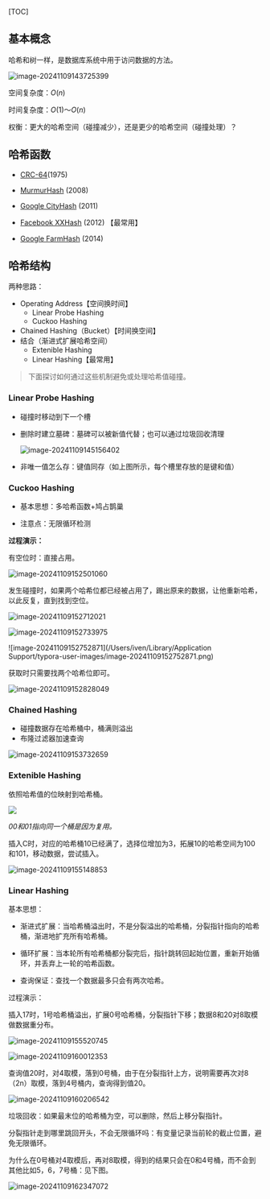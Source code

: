[TOC]

## 基本概念

哈希和树一样，是数据库系统中用于访问数据的方法。

![image-20241109143725399](https://my-pic.miaops.sbs/2024/11/image-20241109143725399.png)

空间复杂度：$O(n)$

时间复杂度：$O(1)～ O(n)$ 

权衡：更大的哈希空间（碰撞减少），还是更少的哈希空间（碰撞处理）？



## 哈希函数

- [CRC-64](https://create.stephan-brumme.com/crc32/)(1975)
- [MurmurHash](https://github.com/aappleby/smhasher) (2008)

- [Google CityHash](https://github.com/google/cityhash) (2011)
- [Facebook XXHash](http://cyan4973.github.io/xxHash/) (2012) 【最常用】
- [Google FarmHash](https://github.com/google/farmhash) (2014)



## 哈希结构

两种思路：

- Operating Address【空间换时间】
  - Linear Probe Hashing
  - Cuckoo Hashing
- Chained Hashing（Bucket）【时间换空间】
- 结合（渐进式扩展哈希空间）
  - Extenible Hashing
  - Linear Hashing【最常用】

> 下面探讨如何通过这些机制避免或处理哈希值碰撞。

### Linear Probe Hashing

- 碰撞时移动到下一个槽

- 删除时建立墓碑：墓碑可以被新值代替；也可以通过垃圾回收清理

  ![image-20241109145156402](https://my-pic.miaops.sbs/2024/11/image-20241109145156402.png)

- 非唯一值怎么存：键值同存（如上图所示，每个槽里存放的是键和值）

### Cuckoo Hashing

- 基本思想：多哈希函数+鸠占鹊巢

- 注意点：无限循环检测

**过程演示：**

有空位时：直接占用。

![image-20241109152501060](https://my-pic.miaops.sbs/2024/11/image-20241109152501060.png)

发生碰撞时，如果两个哈希位都已经被占用了，踢出原来的数据，让他重新哈希，以此反复，直到找到空位。

![image-20241109152712021](https://my-pic.miaops.sbs/2024/11/image-20241109152712021.png)

![image-20241109152733975](https://my-pic.miaops.sbs/2024/11/image-20241109152733975.png)

![image-20241109152752871](/Users/iven/Library/Application Support/typora-user-images/image-20241109152752871.png)

获取时只需要找两个哈希位即可。

![image-20241109152828049](https://my-pic.miaops.sbs/2024/11/image-20241109152828049.png)

### Chained Hashing

- 碰撞数据存在哈希桶中，桶满则溢出
- 布隆过滤器加速查询

![image-20241109153732659](https://my-pic.miaops.sbs/2024/11/image-20241109153732659.png)



### Extenible Hashing

依照哈希值的位映射到哈希桶。

![](https://my-pic.miaops.sbs/2024/11/image-20241109154915390.png)

*00和01指向同一个桶是因为复用。*

插入C时，对应的哈希桶10已经满了，选择位增加为3，拓展10的哈希空间为100和101，移动数据，尝试插入。

![image-20241109155148853](https://my-pic.miaops.sbs/2024/11/image-20241109155148853.png)



### Linear Hashing

基本思想：

- 渐进式扩展：当哈希桶溢出时，不是分裂溢出的哈希桶，分裂指针指向的哈希桶，渐进地扩充所有哈希桶。

- 循环扩展：当本轮所有哈希桶都分裂完后，指针跳转回起始位置，重新开始循环，并丢弃上一轮的哈希函数。
- 查询保证：查找一个数据最多只会有两次哈希。



过程演示：

插入17时，1号哈希桶溢出，扩展0号哈希桶，分裂指针下移；数据8和20对8取模做数据重分布。

![image-20241109155520745](https://my-pic.miaops.sbs/2024/11/image-20241109155520745.png)

![image-20241109160012353](https://my-pic.miaops.sbs/2024/11/image-20241109160012353.png)

查询值20时，对4取模，落到0号桶，由于在分裂指针上方，说明需要再次对8（2n）取模，落到4号桶内，查询得到值20。

![image-20241109160206542](https://my-pic.miaops.sbs/2024/11/image-20241109160206542.png)

垃圾回收：如果最末位的哈希桶为空，可以删除，然后上移分裂指针。

分裂指针走到哪里跳回开头，不会无限循环吗：有变量记录当前轮的截止位置，避免无限循环。

为什么在0号桶对4取模后，再对8取模，得到的结果只会在0和4号桶，而不会到其他比如5，6，7号桶：见下图。

![image-20241109162347072](https://my-pic.miaops.sbs/2024/11/image-20241109162347072.png)



